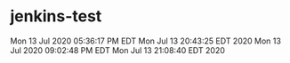 # jenkins-test
Mon 13 Jul 2020 05:36:17 PM EDT
Mon Jul 13 20:43:25 EDT 2020
Mon 13 Jul 2020 09:02:48 PM EDT
Mon Jul 13 21:08:40 EDT 2020
